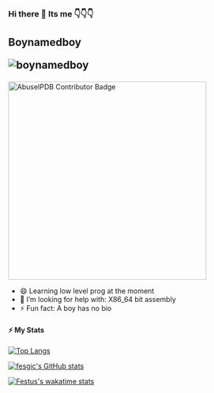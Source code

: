 ### Hi there 👋 Its me 👇👇👇

## Boynamedboy <p align="left"> <img src="https://komarev.com/ghpvc/?username=fesgic" alt="boynamedboy" /> </p>

<p>
<a href="https://www.abuseipdb.com/user/94204" title="AbuseIPDB is an IP address blacklist for webmasters and sysadmins to report IP addresses engaging in abusive behavior on their networks">
	<img src="https://www.abuseipdb.com/contributor/94204.svg" alt="AbuseIPDB Contributor Badge" style="width: 401px;">
</a>
</p>

- 😄 Learning low level prog at the moment
- 🤔 I’m looking for help with: X86_64 bit assembly
- ⚡ Fun fact: A boy has no bio
<!--
**fesgic/fesgic** is a ✨ _special_ ✨ repository because its `README.md` (this file) appears on your GitHub profile.

Here are some ideas to get you started:


- 🌱 I’m currently learning ...
- 👯 I’m looking to collaborate on ...

- 💬 Ask me about ...
- 📫 How to reach me: ...
- 😄 Pronouns: ...
-->


#### ⚡ My Stats
[![Top Langs](https://github-readme-stats.vercel.app/api/top-langs/?username=fesgic&show_icons=true&theme=algolia&langs_count=8&layout=compact&exclude_repo=Kikuyu_English_Translator)](https://github.com/fesgic/github-readme-stats)

[![fesgic's GitHub stats](https://github-readme-stats.vercel.app/api?username=fesgic&show_icons=true&theme=algolia)](https://github.com/fesgic/github-readme-stats)

[![Festus's wakatime stats](https://github-readme-stats.vercel.app/api/wakatime?username=@fesgic&show_icons=true&theme=algolia)](https://github.com/anuraghazra/github-readme-stats)
<!--
#### 🔭 I’m currently working on: 
<p>(i) 100 days of hacking</p>
<p>(ii) Crypto</p>
-->
